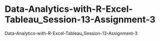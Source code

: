 # Data-Analytics-with-R-Excel-Tableau_Session-13-Assignment-3
Data-Analytics-with-R-Excel-Tableau_Session-13-Assignment-3
